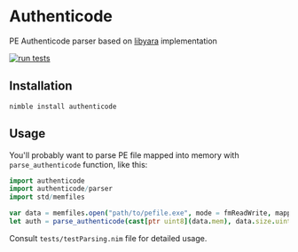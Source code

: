 # Authenticode

PE Authenticode parser based on [libyara](https://github.com/VirusTotal/yara) implementation

[![run tests](https://github.com/srozb/authenticode/actions/workflows/test.yml/badge.svg)](https://github.com/srozb/authenticode/actions/workflows/test.yml)

## Installation

`nimble install authenticode`

## Usage

You'll probably want to parse PE file mapped into memory with 
`parse_authenticode` function, like this:

```Nim
import authenticode
import authenticode/parser
import std/memfiles

var data = memfiles.open("path/to/pefile.exe", mode = fmReadWrite, mappedSize = -1)
let auth = parse_authenticode(cast[ptr uint8](data.mem), data.size.uint)
```

Consult `tests/testParsing.nim` file for detailed usage.
